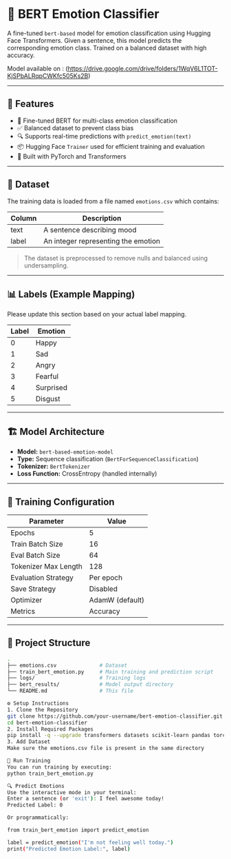 # 🤖 BERT Emotion Classifier

A fine-tuned `bert-based` model for emotion classification using Hugging Face Transformers. Given a sentence, this model predicts the corresponding emotion class. Trained on a balanced dataset with high accuracy.

Model available on : (https://drive.google.com/drive/folders/1WqV6L1TOT-KjSPbALRqpCWKfc505Ks2B)

---

## 📌 Features

- 🚀 Fine-tuned BERT for multi-class emotion classification
- ✅ Balanced dataset to prevent class bias
- 🔍 Supports real-time predictions with `predict_emotion(text)`
- 📦 Hugging Face `Trainer` used for efficient training and evaluation
- 🧠 Built with PyTorch and Transformers

---

## 📁 Dataset

The training data is loaded from a file named `emotions.csv` which contains:

| Column | Description                |
|--------|----------------------------|
| text   | A sentence describing mood |
| label  | An integer representing the emotion |

> The dataset is preprocessed to remove nulls and balanced using undersampling.

---

## 📊 Labels (Example Mapping)

Please update this section based on your actual label mapping.

| Label | Emotion     |
|-------|-------------|
| 0     | Happy       |
| 1     | Sad         |
| 2     | Angry       |
| 3     | Fearful     |
| 4     | Surprised   |
| 5     | Disgust     |

---

## 🏗️ Model Architecture

- **Model:** `bert-based-emotion-model`
- **Type:** Sequence classification (`BertForSequenceClassification`)
- **Tokenizer:** `BertTokenizer`
- **Loss Function:** CrossEntropy (handled internally)

---

## 🧪 Training Configuration

| Parameter                | Value         |
|--------------------------|---------------|
| Epochs                   | 5             |
| Train Batch Size         | 16            |
| Eval Batch Size          | 64            |
| Tokenizer Max Length     | 128           |
| Evaluation Strategy      | Per epoch     |
| Save Strategy            | Disabled      |
| Optimizer                | AdamW (default) |
| Metrics                  | Accuracy      |

---

## 📂 Project Structure

```bash
.
├── emotions.csv              # Dataset
├── train_bert_emotion.py     # Main training and prediction script
├── logs/                     # Training logs
├── bert_results/             # Model output directory
└── README.md                 # This file

⚙️ Setup Instructions
1. Clone the Repository
git clone https://github.com/your-username/bert-emotion-classifier.git
cd bert-emotion-classifier
2. Install Required Packages
pip install -q --upgrade transformers datasets scikit-learn pandas torch
3. Add Dataset
Make sure the emotions.csv file is present in the same directory

🚀 Run Training
You can run training by executing:
python train_bert_emotion.py

🔍 Predict Emotions
Use the interactive mode in your terminal:
Enter a sentence (or 'exit'): I feel awesome today!
Predicted Label: 0

Or programmatically:

from train_bert_emotion import predict_emotion

label = predict_emotion("I'm not feeling well today.")
print("Predicted Emotion Label:", label)
